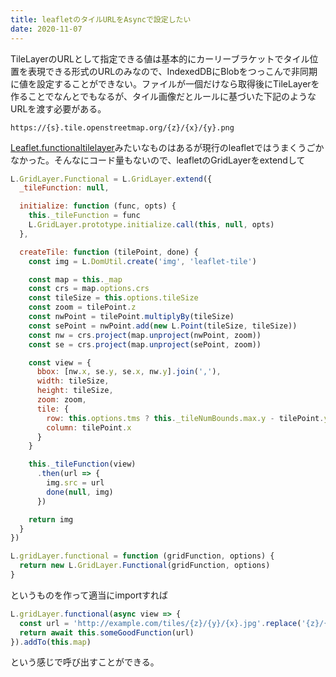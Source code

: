 ```yaml
---
title: leafletのタイルURLをAsyncで設定したい
date: 2020-11-07
---
```


TileLayerのURLとして指定できる値は基本的にカーリーブラケットでタイル位置を表現できる形式のURLのみなので、IndexedDBにBlobをつっこんで非同期に値を設定することができない。ファイルが一個だけなら取得後にTileLayerを作ることでなんとでもなるが、タイル画像だとルールに基づいた下記のようなURLを渡す必要がある。

```
https://{s}.tile.openstreetmap.org/{z}/{x}/{y}.png
```

[Leaflet.functionaltilelayer](https://github.com/ismyrnow/Leaflet.functionaltilelayer)みたいなものはあるが現行のleafletではうまくうごかなかった。そんなにコード量もないので、leafletのGridLayerをextendして

```js
L.GridLayer.Functional = L.GridLayer.extend({
  _tileFunction: null,

  initialize: function (func, opts) {
    this._tileFunction = func
    L.GridLayer.prototype.initialize.call(this, null, opts)
  },

  createTile: function (tilePoint, done) {
    const img = L.DomUtil.create('img', 'leaflet-tile')

    const map = this._map
    const crs = map.options.crs
    const tileSize = this.options.tileSize
    const zoom = tilePoint.z
    const nwPoint = tilePoint.multiplyBy(tileSize)
    const sePoint = nwPoint.add(new L.Point(tileSize, tileSize))
    const nw = crs.project(map.unproject(nwPoint, zoom))
    const se = crs.project(map.unproject(sePoint, zoom))

    const view = {
      bbox: [nw.x, se.y, se.x, nw.y].join(','),
      width: tileSize,
      height: tileSize,
      zoom: zoom,
      tile: {
        row: this.options.tms ? this._tileNumBounds.max.y - tilePoint.y : tilePoint.y,
        column: tilePoint.x
      }
    }

    this._tileFunction(view)
      .then(url => {
        img.src = url
        done(null, img)
      })

    return img
  }
})

L.gridLayer.functional = function (gridFunction, options) {
  return new L.GridLayer.Functional(gridFunction, options)
}
```

というものを作って適当にimportすれば

```js
L.gridLayer.functional(async view => {
  const url = 'http://example.com/tiles/{z}/{y}/{x}.jpg'.replace('{z}/{y}/{x}', `${view.zoom}/${view.tile.row}/${view.tile.column}`)
  return await this.someGoodFunction(url)
}).addTo(this.map)
```

という感じで呼び出すことができる。
